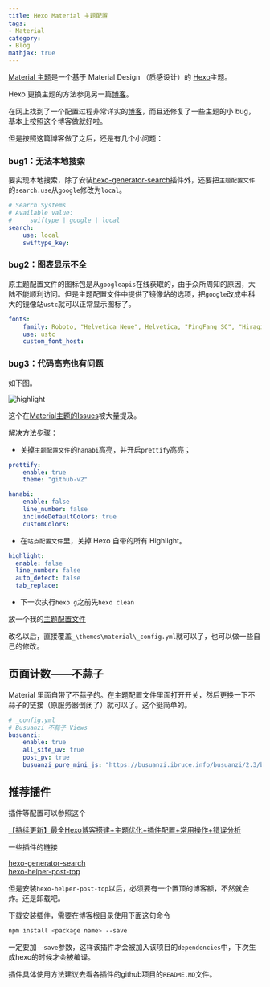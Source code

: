 ```yaml
---
title: Hexo Material 主题配置
tags:
- Material
category:
- Blog
mathjax: true
---
```


[Material 主题](https://github.com/viosey/hexo-theme-material/)是一个基于 Material Design （质感设计）的 [Hexo](https://hexo.io/)主题。  

Hexo 更换主题的方法参见另一篇[博客](../Hexo_建站)。

在网上找到了一个配置过程非常详实的[博客](https://zhouxiaoyu1994.github.io/2017/04/27/Hexo%E6%B7%B1%E5%9D%91%E4%B9%8B%E6%97%85%EF%BC%885%EF%BC%89%E2%80%94%20Materia%E4%B8%BB%E9%A2%98%E4%BC%98%E5%8C%96/)，而且还修复了一些主题的小 bug，基本上按照这个博客做就好啦。

但是按照这篇博客做了之后，还是有几个小问题：

### bug1：无法本地搜索

要实现本地搜索，除了安装[hexo-generator-search][1]插件外，还要把`主题配置文件`的`search.use`从`google`修改为`local`。

```yml
# Search Systems
# Available value:
#     swiftype | google | local
search:
    use: local
    swiftype_key:
```

### bug2：图表显示不全

原主题配置文件的图标包是从`googleapis`在线获取的，由于众所周知的原因，大陆不能顺利访问。但是主题配置文件中提供了镜像站的选项，把`google`改成中科大的镜像站`ustc`就可以正常显示图标了。

```yml
fonts:
    family: Roboto, "Helvetica Neue", Helvetica, "PingFang SC", "Hiragino Sans GB", "Microsoft YaHei", "微软雅黑", Arial, sans-serif
    use: ustc
    custom_font_host:
```

### bug3：代码高亮也有问题

如下图。

![highlight](https://user-images.githubusercontent.com/15999179/34318128-78f404fe-e7fa-11e7-8d66-3d72bf7f6b88.png)

这个在[Material主题的Issues](https://github.com/viosey/hexo-theme-material/issues/601)被大量提及。

解决方法步骤：

- 关掉`主题配置文件`的`hanabi`高亮，并开启`prettify`高亮；

```yml
prettify:
    enable: true
    theme: "github-v2"

hanabi:
    enable: false
    line_number: false
    includeDefaultColors: true
    customColors:
```

- 在`站点配置文件`里，关掉 Hexo 自带的所有 Highlight。

```yml
highlight:
  enable: false
  line_number: false
  auto_detect: false
  tab_replace:
```

- 下一次执行`hexo g`之前先`hexo clean`

放一个我的[主题配置文件](config.yml)

改名以后，直接覆盖`_\themes\material\_config.yml`就可以了，也可以做一些自己的修改。

## 页面计数——不蒜子

Material 里面自带了不蒜子的。在主题配置文件里面打开开关，然后更换一下不蒜子的链接（原服务器倒闭了）就可以了。这个挺简单的。

```yml
# _config.yml
# Busuanzi 不蒜子 Views
busuanzi:
    enable: true
    all_site_uv: true
    post_pv: true
    busuanzi_pure_mini_js: "https://busuanzi.ibruce.info/busuanzi/2.3/busuanzi.pure.mini.js"
```

## 推荐插件

插件等配置可以参照这个

[【持续更新】最全Hexo博客搭建+主题优化+插件配置+常用操作+错误分析](https://juejin.im/post/5bebfe51e51d45332a456de0#heading-29)

一些插件的链接  

[hexo-generator-search][1]  
[hexo-helper-post-top][2]  

但是安装`hexo-helper-post-top`以后，必须要有一个置顶的博客额，不然就会炸。还是卸载吧。

[1]: https://github.com/PaicHyperionDev/hexo-generator-search
[2]: https://www.npmjs.com/package/hexo-helper-post-top

下载安装插件，需要在博客根目录使用下面这句命令

```bash
npm install <package name> --save
```

一定要加`--save`参数，这样该插件才会被加入该项目的`dependencies`中，下次生成hexo的时候才会被编译。

插件具体使用方法建议去看各插件的github项目的`README.MD`文件。
